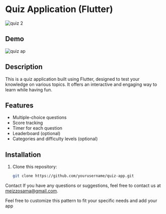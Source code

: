 # Quiz Application (Flutter)

![quiz 2](https://github.com/Meizzosama/Quiz-App/assets/100303780/53d4f0e9-ab8d-401c-aa0b-cf858b0378dd)

## Demo
![quiz ap](https://github.com/Meizzosama/Quiz-App/assets/100303780/b635a0ef-9d1f-4acd-bebc-bf7a2f2121f9)


## Description

This is a quiz application built using Flutter, designed to test your knowledge on various topics. It offers an interactive and engaging way to learn while having fun.

## Features

- Multiple-choice questions
- Score tracking
- Timer for each question
- Leaderboard (optional)
- Categories and difficulty levels (optional)

## Installation

1. Clone this repository:

   ```bash
   git clone https://github.com/yourusername/quiz-app.git

Contact
If you have any questions or suggestions, feel free to contact us at meizzosama@gmail.com.

Feel free to customize this pattern to fit your specific needs and add your app
